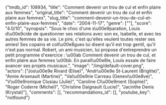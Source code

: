 {"tmdb_id": 108934, "title": "Comment devenir un trou de cul et enfin plaire aux femmes", "original_title": "Comment devenir un trou de cul et enfin plaire aux femmes", "slug_title": "comment-devenir-un-trou-de-cul-et-enfin-plaire-aux-femmes", "date": "2004-11-17", "genre": [""], "score": "4.0/10", "synopsis": "Sous le choc d'une s\u00e9paration, Louis d\u00e9cide de questionner ses relations avec son ex, Isabelle, et avec les autres femmes de sa vie. Le pire, c'est qu'elles veulent toutes rester ses amies! Ses copains et coll\u00e8gues lui disent qu'il est trop gentil, qu'il n'est pas normal. Robert, un ami musicien, lui propose d'entreprendre un petit programme d'exercice : \u00ab Comment devenir un trou de cul, et enfin plaire aux femmes \u00bb. En parall\u00e8le, Louis essaie de faire avancer ses projets musicaux.", "image": "/img/default-cover.png", "actors": ["Jos\u00e9e Rivard (Elise)", "Andr\u00e9e St-Laurent (Brigitte)", "Annie Arsenault (Martine)", "Val\u00e9rie Carreau (Genevi\u00e8ve)", "V\u00e9ronique Clusiau (Julie)", "Caroline Cl\u00e9ment (Sophie)", "Roger Coderre (Michel)", "Christine Daignault (Lucie)", "Jacinthe Denis (Krystal)"], "comments": [], "recommandations_id": [], "youtube_key": "notfound"}